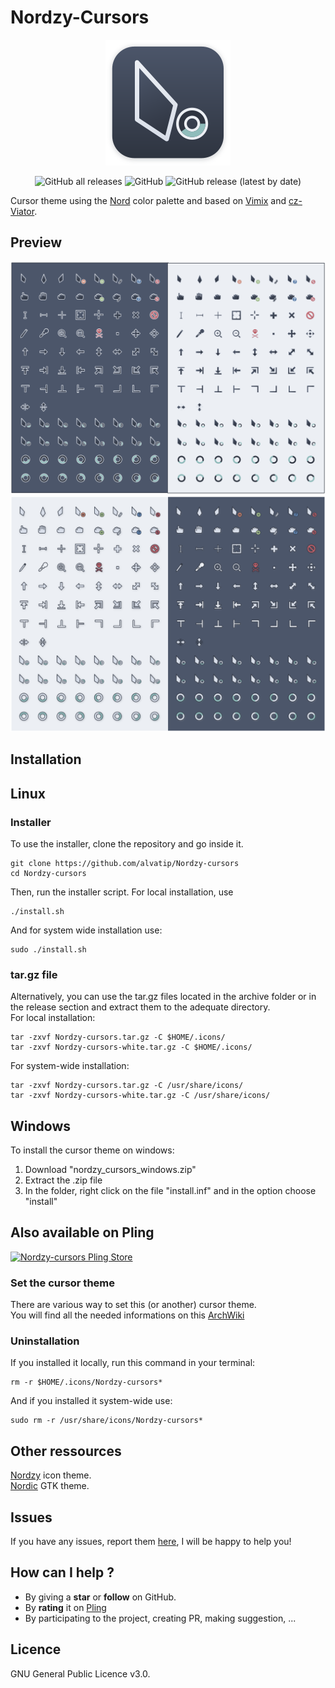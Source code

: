 # Nordzy-Cursors
<p align="center">
	<img src="./art/logo.png" alt="Nordzy-cursors logo">
</p>
<p align="center">
	<img alt="GitHub all releases" src="https://img.shields.io/github/downloads/alvatip/Nordzy-cursors/total?color=brightgreen"> 
	<img alt="GitHub" src="https://img.shields.io/github/license/alvatip/Nordzy-cursors?color=blue"> 
	<img alt="GitHub release (latest by date)" src="https://img.shields.io/github/v/release/alvatip/Nordzy-cursors?color=9cf">
</p>

Cursor theme using the [Nord](https://github.com/arcticicestudio/nord) color palette and based on [Vimix](https://github.com/vinceliuice/Vimix-cursors) and [cz-Viator](https://github.com/charakterziffer/cursor-toolbox).

## Preview

![Nordzy dark icons](./art/preview-black.png)
![Nordzy white icons](./art/preview-white.png)


## Installation

## Linux

### Installer
To use the installer, clone the repository and go inside it.
```
git clone https://github.com/alvatip/Nordzy-cursors
cd Nordzy-cursors
```
Then, run the installer script. For local installation, use
``` 
./install.sh
```
And for system wide installation use:
``` 
sudo ./install.sh
```
### tar.gz file
Alternatively, you can use the tar.gz files located in the archive folder or in the release section and extract them to the adequate directory.</br>
For local installation:
```
tar -zxvf Nordzy-cursors.tar.gz -C $HOME/.icons/
tar -zxvf Nordzy-cursors-white.tar.gz -C $HOME/.icons/
```
For system-wide installation: 
```
tar -zxvf Nordzy-cursors.tar.gz -C /usr/share/icons/
tar -zxvf Nordzy-cursors-white.tar.gz -C /usr/share/icons/
```

## Windows

To install the cursor theme on windows: 
1. Download "nordzy_cursors_windows.zip"
2. Extract the .zip file
3. In the folder, right click on the file "install.inf" and in the option choose "install"

## Also available on Pling
<p align="left">
  <a href="https://www.pling.com/p/1571937/" >
    <img title="Nordzy-cursors Pling Store" width="25%" src="https://imgur.com/VxSgrWw.png">
  </a>
</p>

### Set the cursor theme
There are various way to set this (or another) cursor theme.</br>
You will find all the needed informations on this [ArchWiki](https://wiki.archlinux.org/title/Cursor_themes#GNOME)

### Uninstallation
If you installed it locally, run this command in your terminal: 
```
rm -r $HOME/.icons/Nordzy-cursors*
```
And if you installed it system-wide use:
```
sudo rm -r /usr/share/icons/Nordzy-cursors*
```
## Other ressources
[Nordzy](https://github.com/alvatip/Nordzy-icon) icon theme. </br> 
[Nordic](https://github.com/EliverLara/Nordic) GTK theme.

##  Issues

If you have any issues, report them [here](https://github.com/alvatip/Nordzy-cursors/issues), I will be happy to help you!

##  How can I help ?

* By giving a **star** or **follow** on GitHub.
* By **rating** it on [Pling](https://www.pling.com/p/1571937/)
* By participating to the project, creating PR, making suggestion, ...

## Licence

GNU General Public Licence v3.0.




